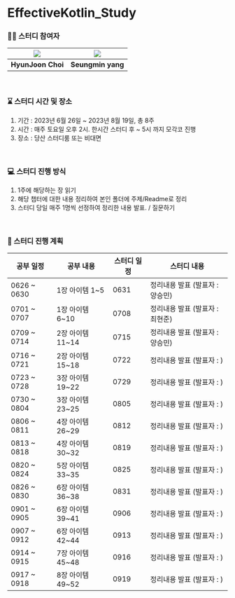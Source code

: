 # EffectiveKotlin_Study

### 🧞‍♀️ 스터디 참여자

|[![](https://github.com/H-Zoon.png?size=100)](https://github.com/H-Zoon)|[![](https://github.com/yjsmk0902.png?size=100)](https://github.com/yjsmk0902)|
|:---:|:---:|
| **HyunJoon Choi** | **Seungmin yang** | 

<br/>

### ⌛ 스터디 시간 및 장소
1. 기간 : 2023년 6월 26일 ~ 2023년 8월 19일, 총 8주 
2. 시간 : 매주 토요일 오후 2시. 한시간 스터디 후 ~ 5시 까지 모각코 진행
3. 장소 : 당산 스터디룸 또는 비대면

<br/>

### 💻 스터디 진행 방식 

1. 1주에 해당하는 장 읽기
2. 해당 챕터에 대한 내용 정리하여 본인 폴더에 주제/Readme로 정리
3. 스터디 당일 매주 1명씩 선정하여 정리한 내용 발표. / 질문하기

<br/>    

### 📆 스터디 진행 계획

| 공부 일정 | 공부 내용 | 스터디 일정 | 스터디 내용 |
| --- | --- | --- | --- |
| 0626 ~ 0630 | 1장 아이템 1~5 | 0631 | 정리내용 발표 (발표자 : 양승민) |
| 0701 ~ 0707 | 1장 아이템 6~10 | 0708 | 정리내용 발표 (발표자 : 최현준) |
| 0709 ~ 0714 | 2장 아이템 11~14 | 0715 | 정리내용 발표 (발표자 : 양승민) |
| 0716 ~ 0721 | 2장 아이템 15~18 | 0722 | 정리내용 발표 (발표자 : ) |
| 0723 ~ 0728 | 3장 아이템 19~22 | 0729 | 정리내용 발표 (발표자 : ) | 
| 0730 ~ 0804 | 3장 아이템 23~25 | 0805 | 정리내용 발표 (발표자 : ) |
| 0806 ~ 0811 | 4장 아이템 26~29 | 0812 | 정리내용 발표 (발표자 : ) |
| 0813 ~ 0818 | 4장 아이템 30~32 | 0819 | 정리내용 발표 (발표자 : ) |
| 0820 ~ 0824 | 5장 아이템 33~35 | 0825 | 정리내용 발표 (발표자 : ) |
| 0826 ~ 0830 | 6장 아이템 36~38 | 0831 | 정리내용 발표 (발표자 : ) |
| 0901 ~ 0905 | 6장 아이템 39~41 | 0906 | 정리내용 발표 (발표자 : ) |
| 0907 ~ 0912 | 6장 아이템 42~44 | 0913 | 정리내용 발표 (발표자 : ) |
| 0914 ~ 0915 | 7장 아이템 45~48 | 0916 | 정리내용 발표 (발표자 : ) |
| 0917 ~ 0918 | 8장 아이템 49~52 | 0919 | 정리내용 발표 (발표자 : ) |



<br/>
